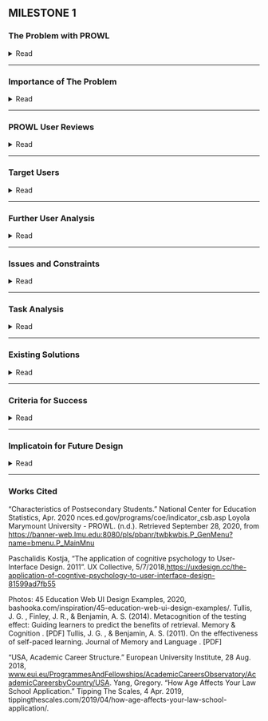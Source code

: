 ## MILESTONE 1

### The Problem with PROWL

<details>
	<summary>Read</summary>
	
<h3> Design & Functionality </h3>

<p>Prowl is an important factor of student life for Loyola Marymount University. This is what makes the layout and functionality of the site significant. </p>	

<p>Prowl was created in the 90’s and has not been revised or updated since then, except for the change in logo. To sum the site up, it is very outdated.</p>



<p>The design of the site does not appeal to the human eye, there is no aesthetic, the navigation bar is rigid, and the text is too small. Considering the center of the retina does not have any blue cones, this makes the category text design weak. The information presentation is very close together, no dividers and mostly all the same color stacked on top of eachother. This can make finding what the user needs difficult. Not to mention, a few of the options are overlapping and can be confusing for which one does what. </p>

<p>The site’s menu is also located poorly for our peripheral vision as it is on the center right in blue with no background or button, when all of the navigation tabs are on the center left.</p>

<p>Instead of each navigation menu having a sub menu, it displays a bunch of bundled links all in blue and underlined. This makes it hard to distinguish if this is a link taking you out of prowl, or if it is leading to another page within the website. Also, the amount of blue links is overwhelming and there is way too much text. A lot of these categories can be merged into one page with the proper design. </p>


<p>Another problem with Prowl is the lack of a back button. Instead of going back one page to where you were previously, you have to return to the menu completely. This can be difficult for users who want to return to the previous page, but due to short-term memory, cannot remember the steps to get there. It feels like a maze that leads to a bunch of deadends. </p>


<p>Another aspect that is poorly implemented is there are no errors if you press submit after not selecting anything. It simply just refreshes the page, this could confuse people if they did not know there was input needed.</p>

<p>The site also sends you an email to reset your password every few months, this can be a nuisance as you cannot reuse any of the passwords you have used in the past. This is problematic as users will constantly forget their password or not remember which password is the new password, causing frustration.</p>

</details>

---

### Importance of The Problem

<details>
	<summary>Read</summary>


<p>- All students and faculty use PROWL for a variety of reasons. The primary use is registration.</p>
<p>- 95% of students and faculty surveyed stated that they were not satisfied with PROWL’s current state.</p>
<p>- PROWL is a very text-heavy, unintuitive design that not only is difficult to navigate, but also does little to cater to neurodiverse populations.</p>
<p>- PROWL is currently not optimized at all for mobile users. There is no support or format changes when viewing the website on a phone. </p>

</details>

---

### PROWL User Reviews
<details>
	<summary>Read</summary>
	
<h3>Students and professors we surveyed were asked why they are dissatisfied: </h3>

<p>- “Feels like I'm stuck in 2005, very text heavy, I just hate looking at it. Definitely needs an update or 2 to allow users to better navigate their excessive menus”</p>
<p>- “I don't understand how the categories are organized and navigating the interface is very unintuitive.”</p>
<p>- “Navigation through Banner is incredibly difficult, cannot open multiple tabs in Banner, it's always one tab and gets overwritten, searching through classes is difficult and not user friendly, neither is looking at the details of the courses.”</p>
<p>- “This tool is just terrible. From the very moment you log in, it is difficult to find what you need to do the work for which you accessed it”</p>
</details>

---

### Target Users

<details>
	<summary>Read</summary>

<h3>Primary Users</h3>

<p>LMU students are the primary users of PROWL. We fall into two subcategories: undergraduate students and law students.</p>
<p>Students are the most obvious set of primary users, as one of the four tabs on PROWL's current menu is labeled "student services." We use prowl to access incredibly important information about the status of various engagements at LMU.</p>

<p>LMU faculty should also be considered target users of PROWL. Several professors told us firsthand that they rely on it for many tasks. In fact, their frustration with the interface seemed much stronger than that of many students. It could be argued that professors are more impacted by the interface than students in the long term because they never graduate out of LMU. A common task that professors reported using PROWL for is accessing student records for academic advising.</p>

<h3> Secondary Users</h3>

<p>Many students, particularly younger students enrolled in LMU's undergraduate program, allow parents or guardians access to their student account. Parents navigating PROWL to help their child succeed in school should be taken into consideration, but they are secondary users because the system is not designed to manage parent information.</p>

<p>LMU staff who receive questions about the interface from LMU students may never interact with PROWL directly, but they should be considered secondary users because they require an understanding of the interface. In order to guide students effectively, staff, such as those working in the office or registrar, should have a thorough understanding of the tasks associated with their office. </p>

<h3>Other Stakeholders</h3>

<p>PROWL is the platform for a huge number of important tasks that students and faculty carry out at LMU. Because students and faculty are the core of university culture, all members of the current LMU community could be considered, at least, tertiary stakeholders in PROWL. Two examples of these stakeholders, who never interact with the interface but are influenced by it, would be high-level LMU administrators and staff working in campus maintenance. PROWL impacts the lives and schedules of students and faculty who, in turn, impact the jobs of these administrators and staff. LMU administrators may also have the final say in decisions about the interface.</p>
</details>

---

### Further User Analysis

<details>
	<summary>Read</summary>
	
<h3>Platform</h3>
	
<p>PROWL is accessible through any standard web browser to any user with the proper verification. This means that users will be accessing the page through personal mobile devices, personal computers, and the computers provided by LMU in public spaces. It should be noted here that PROWL is currently not formatted to function on a mobile web browser--a clear problem with the interface that should be addressed. </p>

<p>Please note that the above also applies to the "task environment."</p>
 
<h3>Location</h3>
	
<p>LMU has a main physical campus. However, because of PROWL's browser accessibility, the interface should not be designed with the only campus in mind. As we are seeing play out today, a large variety of circumstances can necessitate that students be able to use PROWL effectively from anywhere in the world. 
That said, PROWL should be designed with minimal noise alerts, as many students will be accessing it through university computers in designated quiet spaces.</p>

<p>Please note that the above also applies to the "task environment." </p>
	
<h3>Age</h3>

<p>The expected ages of various PROWL user demographics, based off of internet research, are as follows:</p>
<p>- Undergraduate students: under 25</p>
<p>- Law Students: 22 to 24</p>
<p>- Faculty: 55 on average</p>
<p>- Parents: likely in 40s or 50s</p>
  
<p>Undergraduate and law students are at a relatively young expected age. They will most likely be very familiar with electronic user interface conventions. However, the interface should not be streamlined so much that it alienates parents, faculty, and more mature LMU students. </p>
	
<h3>Economic Standing</h3>
	
<p>LMU is a private school, so it is safe to assume that many users of PROWL will be from an affluent background. Affluence will not impact the users' access to PROWL in any way.</p>
	
<p>There are also a large number of students receiving scholarships and/or financial aid to attend LMU. There is not much that can be done to help students who struggle with accessing PROWL through personal devices, but computers are provided for them by the university.</p>
	
<p>It may streamline PROWL to hide or remove the financial aid and scholarship sections of the interface for those they do not apply to. However, this may discourage them from accessing these resources should their circumstances change in the future. </p>
</details>

---

### Issues and Constraints 

<details>
	<summary>Read</summary>
	
<h3>Issues/Constraints</h3>

<p> The biggest constraint impacting the design of a new PROWL interface is the larger LMU interface within which PROWL exists. PROWL is accessed through the My LMU homepage and serves as a portal to numerous other pages in LMU's system. Many of the features on any given number of these pages may be more convenient to users as a part of PROWL. However, it is beyond the scope of this project to change the other pages. Having these features in multiple locations may create more confusion than is worth including them in PROWL. 
A new PROWL must also be able to integrate into LMU's human interface. PROWL's services should be available to users all-year-round, meaning the opportunity to retrain users on a new system is very slim. Even if the new system is intuitive, some confusion will inevitably arise when it replaces the old one. Therefore, the new system should maintain enough of the old system's architecture to remain as familiar as possible, without sacrificing design. </p>
</details>

---

### Task Analysis

<details>
	<summary>Read</summary>

<h3>Class Registration Task Analysis </h3>
<p>0: Register for classes</p>
<p>0.1: Log into Prowl</p>
<p>0.1.1: Go to myLMU</p>
<p>0.1.2: Enter username and password</p>
<p>0.1.3: Locate Prowl link</p>
<p>0.1.4: Click on the Prowl link</p>
<p>1: Get to registration page</p>
<p>1.1: Locate student services tab</p>
<p>1.2: Click on student services tab </p>
<p>1.3: Locate Registration hyperlink</p>
<p>1.4: Click on registration</p>
<p>2: Register for class</p>
<p>2.1: Click on Register for classes</p>
<p>2.2: Set term you want to register for</p>
<p>2.3: Search for classes</p>

<h3>View Student Records Task Analysis </h3>
<p>1: View Student Records</p>
<p>0: Log into Prowl</p>
<p>1: View Transcript</p>
<p>1.1: Locate student services tab</p>
<p>1.2: Click on student services tab</p>
<p>1.3: Locate view unofficial transcript</p>
<p>1.4: Click view unofficial transcript</p>
<p>1.5: Set transcript level to all levels</p>
<p>1.6: Set transcript type to unofficial transcript</p>
<p>1.7: Click submit</p>

<h3>Financial Aid Task Analysis </h3>
<p>2: Financial Aid</p>
<p>0: Log into Prowl</p>
<p>1: View financial aid award</p>
<p>1.1: Locate financial aid tab</p>
<p>1.2: Click on financial aid tab</p>
<p>1.3: Locate financial aid status</p>
<p>1.4: Click on financial aid status</p>
<p>1.5: Locate the sentence that says “You have been awarded financial aid which totals $blahblahblah”</p>
<p>2: View financial aid holds</p>
<p>2.1: Press browsers go back a page button</p>
<p>2.2: Locate financial aid requirements and financial aid holds</p>
<p>2.3: Click on financial aid requirements and financial aid holds</p>
<p>2.4: Locate financial aid holds</p>
<p>2.5: Click on financial aid holds</p>

<h3>Personal Information Task Analysis </h3>
<p>3: View University Id and update personal information</p>
<p>0: Log into Prowl</p>
<p>1: Find university Id</p>
<p>1.1: Locate personal information tab</p>
<p>1.2: Click on personal information tab</p>
<p>1.3: Locate View University ID Number/Law School Id</p>
<p>1.4: Click on View University ID number/Law School Id</p>
<p>2: Update Address(es) and Phone(s)</p>
<p>2.1: Click on browsers go back a page</p>
<p>2.2: Locate View/Update Address(es) and Phone(s)</p>
<p>2.3: Click on View/Update Address(es) and Phone(s)</p>
<p>2.4: Locate which address and or phone you want to update</p>
<p>2.5: Click on which you want to update</p>
<p>2.6: Input new information</p>
<p>2.7: Click submit</p>
<p>3: Update Emergency Contact information/ LMU Alert Information/ Ethnicity and Race Information</p>
<p>Similar to update address(es) and Phone(s) except you click on the specific hyperlink to view and or update the information</p>

<h3>New Prowl Task Analysis </h3>
<p>Log Into Prowl</p>
<p>1: Register for classes</p>
<p>1.1: Locate Register for classes button on home page</p>
<p>1.2: Click on Register for classes</p>
<p>2: View Student Records</p>
<p>2.1: Locate View Student Records section</p>
<p>2.2: Click on view unofficial transcript</p>
<p>2.3: Appreciate its beauty</p>
<p>3: Finance</p>
<p>3.1: View Financial Aid</p>
<p>3.1.1: Locate financial aid section</p>
<p>3.1.2: Locate warning sign signifying you have a hold on your financial aid</p>
<p>3.1.3: Locate amount and requirements to keep financial aid</p>
<p>3.2: Make payments</p>
<p>3.2.1: Locate link to student account center</p>
<p>3.2.2: Click on link to student account center</p>
<p>4: View/Update Personal Information</p>
<p>4.1: Locate personal profile section</p>
<p>4.2: View university Id and all other information</p>
<p>4.2.1 Update by locating and clicking on the info you want to change</p>
</details>

---

### Existing Solutions

<details>
	<summary>Read</summary>
	
<h3>Solution Examples</h3>
	
<p>Existing solutions can be seen in similar portals for schools and other organizations that utilize less text-heavy layouts and, instead, focus on accessibility.</p>

<p>Below is an example with large, easy to understand sections for each link and tabs on the left so they are seen first.</p>



<p>While the page below presents a lot of information, the layout and color design does a good job of not overwhelming the user.</p>



</details>

---

### Criteria for Success

<details>
	<summary>Read</summary>

<h3>Our goals:</h3>

<p> 1. No loss of functionality </p>
<p> 2. Better user experience </p>
<p> 3. Increased user satisfaction </p>
<p> 4. Increased accessibility for neurodiverse populations </p>
<p> 5. Optimization for mobile use </p>

</details>

---

### Implicatoin for Future Design

<details>
	<summary>Read</summary>

<h3>Implications for Future Design</h3>

<p>A new design for PROWL should not only be easier to use and simpler to navigate, but familiar alongside myLMU. With the large number of returning students and faculty who are already accustomed to myLMU, it is reasonable to create PROWL 2.0 with myLMU in mind. Using myLMU as a reference, we should design a new web page with less confusing tabs and mobile compatibility. Our research and analysis of Prowl has shown us the important role design plays in a user’s experience.</p>

</details>

---

### Works Cited

“Characteristics of Postsecondary Students.” National Center for Education Statistics, Apr. 2020 nces.ed.gov/programs/coe/indicator_csb.asp 
Loyola Marymount University - PROWL. (n.d.). Retrieved September 28, 2020, from
https://banner-web.lmu.edu:8080/pls/pbanr/twbkwbis.P_GenMenu?name=bmenu.P_MainMnu

Paschalidis Kostja, “The application of cognitive psychology to User-Interface Design. 2011”.  UX Collective, 5/7/2018,https://uxdesign.cc/the-application-of-cogntive-psychology-to-user-interface-design-81599ad7fb55

Photos: 45 Education Web UI Design Examples, 2020,    bashooka.com/inspiration/45-education-web-ui-design-examples/.
Tullis, J. G. , Finley, J. R., & Benjamin, A. S. (2014). Metacognition of the testing effect: Guiding learners to predict the benefits of retrieval. Memory & Cognition . [PDF]
Tullis, J. G. , & Benjamin, A. S. (2011). On the effectiveness of self-paced learning. Journal of Memory and Language . [PDF]

“USA, Academic Career Structure.” European University Institute, 28 Aug. 2018, www.eui.eu/ProgrammesAndFellowships/AcademicCareersObservatory/AcademicCareersbyCountry/USA. 
Yang, Gregory. “How Age Affects Your Law School Application.” Tipping The Scales, 4 Apr. 2019, tippingthescales.com/2019/04/how-age-affects-your-law-school-application/.
